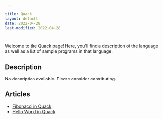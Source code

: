 ```yaml
---

title: Quack
layout: default
date: 2022-04-28
last-modified: 2022-04-28

---
```


Welcome to the Quack page! Here, you'll find a description of the language as well as a list of sample programs in that language.

## Description

No description available. Please consider contributing.

## Articles

- [Fibonacci in Quack](https://sampleprograms.io/projects/fibonacci/quack)
- [Hello World in Quack](https://sampleprograms.io/projects/hello-world/quack)